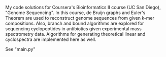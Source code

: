 My code solutions for Coursera's Bioinformatics II course (UC San Diego), "Genome Sequencing". In this course, de Bruijn graphs and Euler's Theorem are used to reconstruct genome sequences from given k-mer compositions. Also, branch and bound algorithms are explored for sequencing cyclopeptides in antibiotics given experimental mass spectrometry data. Algorithms for generating theoretical linear and cyclospectra are implemented here as well. 

See "main.py"
